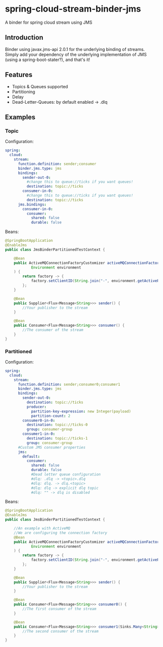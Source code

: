 # spring-cloud-stream-binder-jms

A binder for spring cloud stream using JMS

## Introduction

Binder using javax.jms-api 2.0.1 for the underlying binding of streams.  
Simply add your dependency of the underlying implementation of JMS (using a spring-boot-stater?), and that's it!  

## Features

- Topics & Queues supported
- Partitioning
- Delay
- Dead-Letter-Queues: by default enabled -> <topicName>.dlq 

## Examples

### Topic

Configuration:
```yaml
spring:
  cloud:
    stream:
      function.definition: sender;consumer
      binder.jms.type: jms
      bindings:
        sender-out-0:
          #change this to queue://ticks if you want queues!
          destination: topic://ticks
        consumer-in-0:
          #change this to queue://ticks if you want queues!
          destination: topic://ticks
      jms.bindings:
        consumer-in-0:
          consumer:
            shared: false
            durable: false
```
Beans:

```java
@SpringBootApplication
@EnableJms
public class JmsBinderPartitionedTestContext {

    @Bean
    public ActiveMQConnectionFactoryCustomizer activeMQConnectionFactoryCustomizer(
            Environment environment
    ) {
        return factory -> {
            factory.setClientID(String.join("-", environment.getActiveProfiles()));
        };
    }

    @Bean
    public Supplier<Flux<Message<String>>> sender() {
        //Your publisher to the stream
    }

    @Bean
    public Consumer<Flux<Message<String>>> consumer() {
        //The consumer of the stream
    }
}
```


### Partitioned

Configuration:
```yaml
spring:
  cloud:
    stream:
      function.definition: sender;consumer0;consumer1
      binder.jms.type: jms
      bindings:
        sender-out-0:
          destination: topic://ticks
          producer:
            partition-key-expression: new Integer(payload)
            partition-count: 2
        consumer0-in-0:
          destination: topic://ticks-0
          group: consumer-group
        consumer1-in-0:
          destination: topic://ticks-1
          group: consumer-group
      #Custom JMS consumer properties
      jms:
        default:
          consumer:
            shared: false
            durable: false
            #Dead letter queue configuration
            #dlq: .dlq -> <topic>.dlq
            #dlq: dlq. -> dlq.<topic>
            #dlq: dlq -> explicit dlq topic
            #dlq: "" -> dlq is disabled
```

Beans:

```java
@SpringBootApplication
@EnableJms
public class JmsBinderPartitionedTestContext {

    //An example with ActiveMQ
    //We are configuring the connection factory
    @Bean
    public ActiveMQConnectionFactoryCustomizer activeMQConnectionFactoryCustomizer(
            Environment environment
    ) {
        return factory -> {
            factory.setClientID(String.join("-", environment.getActiveProfiles()));
        };
    }

    @Bean
    public Supplier<Flux<Message<String>>> sender() {
        //Your publisher to the stream
    }

    @Bean
    public Consumer<Flux<Message<String>>> consumer0() {
        //The first consumer of the stream
    }

    @Bean
    public Consumer<Flux<Message<String>>> consumer1(Sinks.Many<String> out1) {
        //The second consumer of the stream
    }
}
```